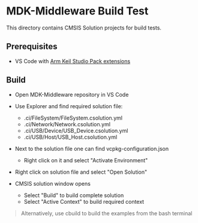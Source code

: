 # MDK-Middleware Build Test

This directory contains CMSIS Solution projects for build tests.

## Prerequisites

- VS Code with [Arm Keil Studio Pack extensions](https://marketplace.visualstudio.com/items?itemName=Arm.keil-studio-pack)

## Build

- Open MDK-Middleware repository in VS Code

- Use Explorer and find required solution file:
  - .ci/FileSystem/FileSystem.csolution.yml
  - .ci/Network/Network.csolution.yml
  - .ci/USB/Device/USB_Device.csolution.yml
  - .ci/USB/Host/USB_Host.csolution.yml

- Next to the solution file one can find vcpkg-configuration.json
  - Right click on it and select "Activate Environment"

- Right click on solution file and select "Open Solution"

- CMSIS solution window opens
  - Select "Build" to build complete solution
  - Select "Active Context" to build required context

> Alternatively, use cbuild to build the examples from the bash terminal

